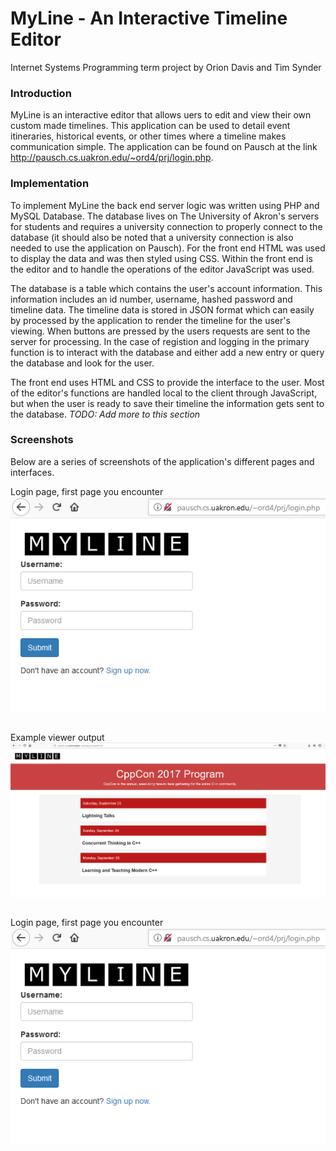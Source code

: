# MyLine - An Interactive Timeline Editor
Internet Systems Programming term project by Orion Davis and Tim Synder

### Introduction
MyLine is an interactive editor that allows uers to edit and view their own custom made timelines.  This application can be used to detail event itineraries, historical events, or other times where a timeline makes communication simple.  The application can be found on Pausch at the link <a href="http://pausch.cs.uakron.edu/~ord4/prj/login.php">http://pausch.cs.uakron.edu/~ord4/prj/login.php</a>.

### Implementation
To implement MyLine the back end server logic was written using PHP and MySQL Database.  The database lives on The University of Akron's servers for students and requires a university connection to properly connect to the database (it should also be noted that a university connection is also needed to use the application on Pausch).  For the front end HTML was used to display the data and was then styled using CSS.  Within the front end is the editor and to handle the operations of the editor JavaScript was used.

The database is a table which contains the user's account information.  This information includes an id number, username, hashed password and timeline data.  The timeline data is stored in JSON format which can easily by processed by the application to render the timeline for the user's viewing.  When buttons are pressed by the users requests are sent to the server for processing.  In the case of registion and logging in the primary function is to interact with the database and either add a new entry or query the database and look for the user.  

The front end uses HTML and CSS to provide the interface to the user.  Most of the editor's functions are handled local to the client through JavaScript, but when the user is ready to save their timeline the information gets sent to the database.  *TODO: Add more to this section*

### Screenshots
Below are a series of screenshots of the application's different pages and interfaces.

<label for="login_img">Login page, first page you encounter</label>
<img id="login_img" src="./images/login.png" style="display:block;margin:auto;">
<br>

<label for="viewer_img">Example viewer output</label>
<img id="viewer_img" src="./images/viewer.png" style="display:block;margin:auto;">
<br>

<label for="login_img">Login page, first page you encounter</label>
<img id="login_img" src="./images/login.png" style="display:block;margin:auto;">
<br>
